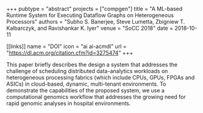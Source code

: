 +++
pubtype = "abstract"
projects = ["compgen"]
title = "A ML-based Runtime System for Executing Dataflow Graphs on Heterogeneous Processors"
authors = "Subho S. Banerjee, Steve Lumetta, Zbigniew T. Kalbarczyk, and Ravishankar K. Iyer"
venue = "SoCC 2018"
date = 2018-10-11

[[links]]
  name = "DOI"
  icon = "ai ai-acmdl"
  url = "https://dl.acm.org/citation.cfm?id=3275474"
+++

This paper briefly describes the design a system that addresses the challenge of scheduling
distributed data-analytics workloads on heterogeneous processing fabrics (which include CPUs, GPUs,
FPGAs and ASICs) in cloud-based, dynamic, multi-tenant environments. To demonstrate the capabilities
of the proposed system, we use a computational genomics workflow that addresses the growing need for
rapid genomic analyses in hospital environments.
